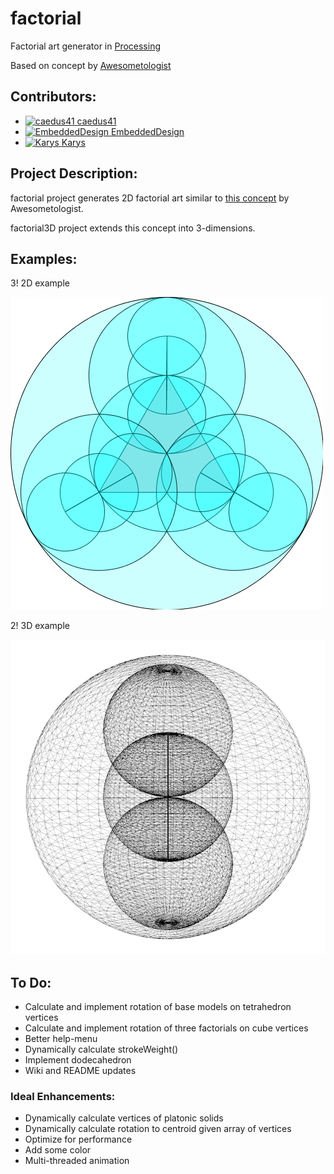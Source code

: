 # factorial
Factorial art generator in [Processing](https://processing.org/)

Based on concept by [Awesometologist](http://awesometologist.deviantart.com/gallery/41641535/Factorial)

## Contributors:

* <a href="https://github.com/caedus41"><img src="https://avatars3.githubusercontent.com/u/8161667?v=3&s=60" alt="caedus41" width="22" height="22"> [caedus41](https://github.com/caedus41)
* <a href="https://github.com/EmbeddedDesign"><img src="https://avatars2.githubusercontent.com/u/7968093?v=3&s=60" alt="EmbeddedDesign" width="22" height="22"> [EmbeddedDesign](https://github.com/EmbeddedDesign)
* <a href="https://github.com/Karys"><img src="https://avatars0.githubusercontent.com/u/7199971?v=3&s=60" alt="Karys" width="22" height="22"> [Karys](https://github.com/Karys)

## Project Description:
factorial project generates 2D factorial art similar to [this concept](http://awesometologist.deviantart.com/gallery/41641535/Factorial) by Awesometologist.

factorial3D project extends this concept into 3-dimensions.

## Examples:

3! 2D example

![3!2D](/examples/3factorial.png)

2! 3D example

![2!3D](/examples/2factorial3D.png)

## To Do:

* Calculate and implement rotation of base models on tetrahedron vertices
* Calculate and implement rotation of three factorials on cube vertices
* Better help-menu
* Dynamically calculate strokeWeight()
* Implement dodecahedron
* Wiki and README updates

### Ideal Enhancements:

* Dynamically calculate vertices of platonic solids
* Dynamically calculate rotation to centroid given array of vertices
* Optimize for performance
* Add some color
* Multi-threaded animation
